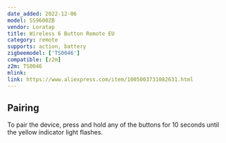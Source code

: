```yaml
---
date_added: 2022-12-06
model: SS9600ZB
vendor: Loratap
title: Wireless 6 Button Remote EU
category: remote
supports: action, battery
zigbeemodel: ['TS0046']
compatible: [z2m]
z2m: TS0046
mlink: 
link: https://www.aliexpress.com/item/1005003731082631.html
---
```

## Pairing
To pair the device, press and hold any of the buttons for 10 seconds until the yellow indicator light flashes.
